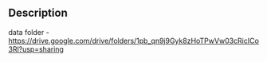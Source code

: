 ## Description

data folder - https://drive.google.com/drive/folders/1pb_qn9j9Gyk8zHoTPwVw03cRicICo3Rl?usp=sharing